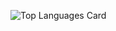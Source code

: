 ![Top Languages Card](https://github-readme-stats.vercel.app/api/top-langs/?username=Bad-Boy-Codes&layout=compact)
